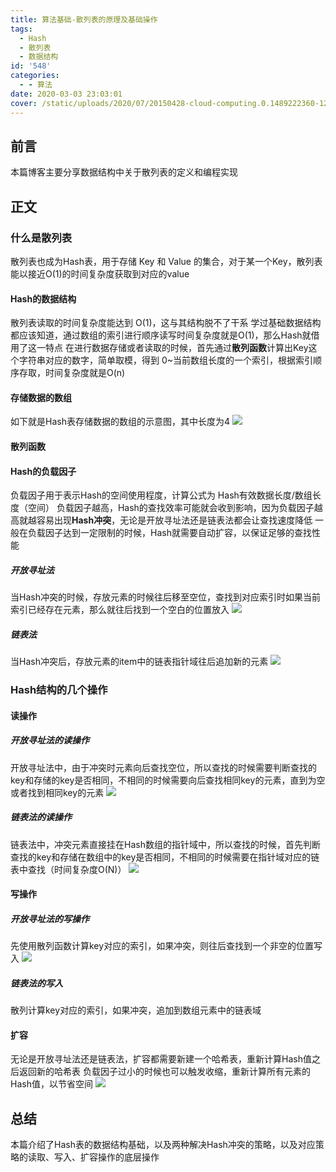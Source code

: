 ```yaml
---
title: 算法基础-散列表的原理及基础操作
tags:
  - Hash
  - 散列表
  - 数据结构
id: '548'
categories:
  - - 算法
date: 2020-03-03 23:03:01
cover: /static/uploads/2020/07/20150428-cloud-computing.0.1489222360-1200x661.jpg
---
```




## 前言

本篇博客主要分享数据结构中关于散列表的定义和编程实现

## 正文

### 什么是散列表

散列表也成为Hash表，用于存储 Key 和 Value 的集合，对于某一个Key，散列表能以接近O(1)的时间复杂度获取到对应的value

#### Hash的数据结构

散列表读取的时间复杂度能达到 O(1)，这与其结构脱不了干系 学过基础数据结构都应该知道，通过数组的索引进行顺序读写时间复杂度就是O(1)，那么Hash就借用了这一特点 在进行数据存储或者读取的时候，首先通过**散列函数**计算出Key这个字符串对应的数字，简单取模，得到 0~当前数组长度的一个索引，根据索引顺序存取，时间复杂度就是O(n)

#### 存储数据的数组

如下就是Hash表存储数据的数组的示意图，其中长度为4 [![](/static/uploads/2020/03/1c5b33f7419028f658ef9f3368ce5971.png)](/static/uploads/2020/03/1c5b33f7419028f658ef9f3368ce5971.png)

#### 散列函数

#### Hash的负载因子

负载因子用于表示Hash的空间使用程度，计算公式为 Hash有效数据长度/数组长度（空间） 负载因子越高，Hash的查找效率可能就会收到影响，因为负载因子越高就越容易出现**Hash冲突**，无论是开放寻址法还是链表法都会让查找速度降低 一般在负载因子达到一定限制的时候，Hash就需要自动扩容，以保证足够的查找性能

##### 开放寻址法

当Hash冲突的时候，存放元素的时候往后移至空位，查找到对应索引时如果当前索引已经存在元素，那么就往后找到一个空白的位置放入 [![](/static/uploads/2020/03/30cc3dbd16510d5c23840a5a61f31ee8.png)](/static/uploads/2020/03/30cc3dbd16510d5c23840a5a61f31ee8.png)

##### 链表法

当Hash冲突后，存放元素的item中的链表指针域往后追加新的元素 [![](/static/uploads/2020/03/dd0c170a48ca52e6012fc7a7aaff83c1.png)](/static/uploads/2020/03/dd0c170a48ca52e6012fc7a7aaff83c1.png)

### Hash结构的几个操作

#### 读操作

##### 开放寻址法的读操作

开放寻址法中，由于冲突时元素向后查找空位，所以查找的时候需要判断查找的key和存储的key是否相同，不相同的时候需要向后查找相同key的元素，直到为空或者找到相同key的元素 [![](/static/uploads/2020/03/634feb403da107e2561d1dfe314d1049.png)](/static/uploads/2020/03/634feb403da107e2561d1dfe314d1049.png)

##### 链表法的读操作

链表法中，冲突元素直接挂在Hash数组的指针域中，所以查找的时候，首先判断查找的key和存储在数组中的key是否相同，不相同的时候需要在指针域对应的链表中查找（时间复杂度O(N)） [![](/static/uploads/2020/03/327a906e04249aad558a046b08c87b9c.png)](/static/uploads/2020/03/327a906e04249aad558a046b08c87b9c.png)

#### 写操作

##### 开放寻址法的写操作

先使用散列函数计算key对应的索引，如果冲突，则往后查找到一个非空的位置写入 [![](/static/uploads/2020/03/30cc3dbd16510d5c23840a5a61f31ee8.png)](/static/uploads/2020/03/30cc3dbd16510d5c23840a5a61f31ee8.png)

##### 链表法的写入

散列计算key对应的索引，如果冲突，追加到数组元素中的链表域

#### 扩容

无论是开放寻址法还是链表法，扩容都需要新建一个哈希表，重新计算Hash值之后返回新的哈希表 负载因子过小的时候也可以触发收缩，重新计算所有元素的Hash值，以节省空间 [![](/static/uploads/2020/03/1bd2e72fe93f36cb47a36e0ed8b4a692.png)](/static/uploads/2020/03/1bd2e72fe93f36cb47a36e0ed8b4a692.png)

## 总结

本篇介绍了Hash表的数据结构基础，以及两种解决Hash冲突的策略，以及对应策略的读取、写入、扩容操作的底层操作